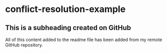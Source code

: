 # conflict-resolution-example

## This is a subheading created on GitHub

 All of this content added to the readme file has been added from my remote GitHub repository.
 
